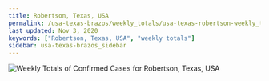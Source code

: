 ```yaml
---
title: Robertson, Texas, USA
permalink: /usa-texas-brazos/weekly_totals/usa-texas-robertson-weekly_totals.html
last_updated: Nov 3, 2020
keywords: ["Robertson, Texas, USA", "weekly totals"]
sidebar: usa-texas-brazos_sidebar
---
```


![Weekly Totals of Confirmed Cases for Robertson, Texas, USA](/covid_tracker/images/graphs/usa-texas-robertson-weekly_totals_graph.png)
